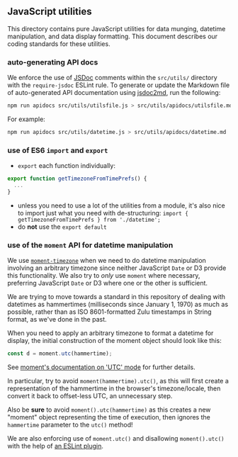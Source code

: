 ## JavaScript utilities

This directory contains pure JavaScript utilities for data munging, datetime manipulation, and data display formatting. This document describes our coding standards for these utilities.

### auto-generating API docs

We enforce the use of [JSDoc](http://usejsdoc.org/ '@use JSDoc') comments within the `src/utils/` directory with the `require-jsdoc` ESLint rule. To generate or update the Markdown file of auto-generated API documentation using [jsdoc2md](https://github.com/jsdoc2md/jsdoc-to-markdown 'GitHub: jsdoc2md'), run the following:

```bash
npm run apidocs src/utils/utilsfile.js > src/utils/apidocs/utilsfile.md
```

For example:

```bash
npm run apidocs src/utils/datetime.js > src/utils/apidocs/datetime.md
```

### use of ES6 `import` and `export`

- `export` each function individually:
```JavaScript
export function getTimezoneFromTimePrefs() {
  ...
}
```
- unless you need to use a lot of the utilities from a module, it's also nice to import just what you need with de-structuring: `import { getTimezoneFromTimePrefs } from './datetime';`
- do **not** use the `export default`

### use of the `moment` API for datetime manipulation

We use [`moment-timezone`](http://momentjs.com/timezone/) when we need to do datetime manipulation involving an arbitrary timezone since neither JavaScript `Date` or D3 provide this functionality. We also try to *only* use `moment` where necessary, preferring JavaScript `Date` or D3 where one or the other is sufficient.

We are trying to move towards a standard in this repository of dealing with datetimes as hammertimes (milliseconds since January 1, 1970) as much as possible, rather than as ISO 8601-formatted Zulu timestamps in String format, as we've done in the past.

When you need to apply an arbitrary timezone to format a datetime for display, the initial construction of the moment object should look like this:

```JavaScript
const d = moment.utc(hammertime);
```

See [moment's documentation on 'UTC' mode](http://momentjs.com/docs/#/parsing/utc/) for further details.

In particular, try to avoid `moment(hammertime).utc()`, as this will first create a representation of the hammertime in the browser's timezone/locale, then convert it back to offset-less UTC, an unnecessary step.

Also be **sure** to avoid `moment().utc(hammertime)` as this creates a new "moment" object representing the time of execution, then ignores the `hammertime` parameter to the `utc()` method!

We are also enforcing use of `moment.utc()` and disallowing `moment().utc()` with the help of [an ESLint plugin](https://github.com/wunderflats/eslint-plugin-moment-utc).
